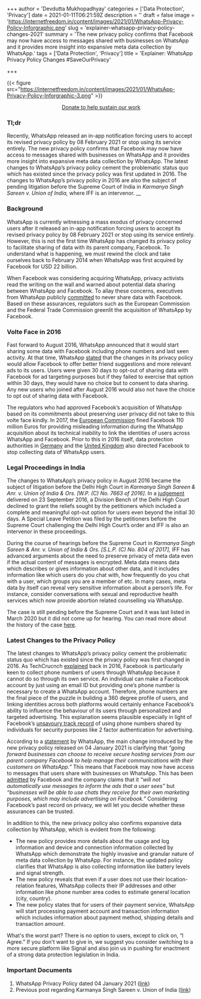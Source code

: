 +++
author = 'Devdutta Mukhopadhyay'
categories = ['Data Protection', 'Privacy']
date = 2021-01-11T06:21:59Z
description = ''
draft = false
image = 'https://internetfreedom.in/content/images/2021/01/WhatsApp-Privacy-Policy-Inforgraphic.png'
slug = 'explainer-whatsapp-privacy-policy-changes-2021'
summary = 'The new privacy policy confirms that Facebook may now have access to messages shared with businesses on WhatsApp and it provides more insight into expansive meta data collection by WhatsApp.'
tags = ['Data Protection', 'Privacy']
title = 'Explainer: WhatsApp Privacy Policy Changes #SaveOurPrivacy'

+++


{{< figure src="https://internetfreedom.in/content/images/2021/01/WhatsApp-Privacy-Policy-Inforgraphic-3.png" >}}



<div style="text-align:center;">
    <a href="https://internetfreedom.in/donate/" class="button">Donate to help sustain our work</a>
</div>

### Tl;dr

Recently, WhatsApp released an in-app notification forcing users to accept its revised privacy policy by 08 February 2021 or stop using its service entirely. The new privacy policy confirms that Facebook may now have access to messages shared with businesses on WhatsApp and it provides more insight into expansive meta data collection by WhatsApp. The latest changes to WhatsApp’s privacy policy cement the problematic status quo which has existed since the privacy policy was first updated in 2016. The changes to WhatsApp’s privacy policy in 2016 are also the subject of pending litigation before the Supreme Court of India in _Karmanya Singh Sareen v. Union of India,_ where IFF is an intervenor. __



### Background

WhatsApp is currently witnessing a mass exodus of privacy concerned users after it released an in-app notification forcing users to accept its revised privacy policy by 08 February 2021 or stop using its service entirely. However, this is not the first time WhatsApp has changed its privacy policy to facilitate sharing of data with its parent company, Facebook. To understand what is happening, we must rewind the clock and take ourselves back to February 2014 when WhatsApp was first acquired by Facebook for USD 22 billion.

When Facebook was considering acquiring WhatsApp, privacy activists read the writing on the wall and warned about potential data sharing between WhatsApp and Facebook. To allay these concerns, executives from WhatsApp publicly [committed](https://blog.whatsapp.com/setting-the-record-straight) to never share data with Facebook. Based on these assurances, regulators such as the European Commission and the Federal Trade Commission greenlit the acquisition of WhatsApp by Facebook.



### Volte Face in 2016

Fast forward to August 2016, WhatsApp announced that it would start sharing some data with Facebook including phone numbers and last seen activity. At that time, WhatsApp [stated](https://blog.whatsapp.com/looking-ahead-for-whats-app) that the changes in its privacy policy would allow Facebook to offer better friend suggestions and more relevant ads to its users. Users were given 30 days to opt-out of sharing data with Facebook for ad targeting purposes but if they failed to exercise that option within 30 days, they would have no choice but to consent to data sharing. Any new users who joined after August 2016 would also not have the choice to opt out of sharing data with Facebook.

The regulators who had approved Facebook’s acquisition of WhatsApp based on its commitments about preserving user privacy did not take to this volte face kindly. In 2017, the [European Commission](https://ec.europa.eu/commission/presscorner/detail/en/IP_17_1369) fined Facebook 110 million Euros for providing misleading information during the WhatsApp acquisition about its technical inability to link the identities of users across WhatsApp and Facebook. Prior to this in 2016 itself, data protection authorities in [Germany](https://www.theverge.com/2016/9/27/13071330/facebook-whatsapp-user-data-germany-privacy) and the [United Kingdom](https://www.reuters.com/article/us-facebook-whatsapp-uk-idUSKBN13227H) also directed Facebook to stop collecting data of WhatsApp users.



### Legal Proceedings in India

The changes to WhatsApp’s privacy policy in August 2016 became the subject of litigation before the Delhi High Court in _Karmanya Singh Sareen & Anr. v. Union of India & Ors. [W.P. (C) No. 7663 of 2016]_. In a [judgement](https://indiankanoon.org/doc/138689631/) delivered on 23 September 2016, a Division Bench of the Delhi High Court declined to grant the reliefs sought by the petitioners which included a complete and meaningful opt-out option for users even beyond the initial 30 days. A Special Leave Petition was filed by the petitioners before the Supreme Court challenging the Delhi High Court’s order and IFF is also an intervenor in these proceedings.

During the course of hearings before the Supreme Court in _Karmanya Singh Sareen & Anr. v. Union of India & Ors. [S.L.P. (C) No. 804 of 2017],_ IFF has advanced arguments about the need to preserve privacy of meta data even if the actual content of messages is encrypted. Meta data means data which describes or gives information about other data, and it includes information like which users do you chat with, how frequently do you chat with a user, which groups you are a member of etc. In many cases, meta data by itself can reveal very sensitive information about a person’s life. For instance, consider conversations with sexual and reproductive health services which now provide abortion related counselling via WhatsApp.

The case is still pending before the Supreme Court and it was last listed in March 2020 but it did not come up for hearing. You can read more about the history of the case [here](https://internetfreedom.in/iff-will-represent-your-digital-rights-in-the-whatsapp-privacy-case/).

### Latest Changes to the Privacy Policy

The latest changes to WhatsApp’s privacy policy cement the problematic status quo which has existed since the privacy policy was first changed in 2016. As TechCrucnch [explained](https://techcrunch.com/2016/08/25/whatsapp-to-share-user-data-with-facebook-for-ad-targeting-heres-how-to-opt-out/?guccounter=1) back in 2016, Facebook is particularly keen to collect phone numbers of users through WhatsApp because it cannot do so through its own service. An individual can make a Facebook account by just using an email ID but providing one’s phone number is necessary to create a WhatsApp account. Therefore, phone numbers are the final piece of the puzzle in building a 360 degree profile of users, and linking identities across both platforms would certainly enhance Facebook’s ability to influence the behaviour of its users through personalized and targeted advertising. This explanation seems plausible especially in light of Facebook’s [unsavoury track record](https://privacyinternational.org/report/3025/facebook-must-explain-what-its-doing-your-phone-number-update) of using phone numbers shared by individuals for security purposes like 2 factor authentication for advertising.

According to a [statement](https://www.theverge.com/2021/1/7/22218989/signal-new-signups-whatsapp-facebook-privacy-controversy-elon-musk) by WhatsApp, the main change introduced by the new privacy policy released on 04 January 2021 is clarifying that _“going forward businesses can choose to receive secure hosting services from our parent company Facebook to help manage their communications with their customers on WhatsApp.”_ This means that Facebook may now have access to messages that users share with businesses on WhatsApp. This has been [admitted](https://about.fb.com/news/2020/10/privacy-matters-whatsapp-business-conversations/) by Facebook and the company claims that it _“will not automatically use messages to inform the ads that a user sees”_ but _“businesses will be able to use chats they receive for their own marketing purposes, which may include advertising on Facebook.”_ Considering Facebook’s past record on privacy, we will let you decide whether these assurances can be trusted.

In addition to this, the new privacy policy also confirms expansive data collection by WhatsApp, which is evident from the following:

* The new policy provides more details about the usage and log information and device and connection information collected by WhatsApp which demonstrate the highly invasive and granular nature of meta data collection by WhatsApp. For instance, the updated policy clarifies that WhatsApp is also collecting information like battery levels and signal strength.
* The new policy reveals that even if a user does not use their location-relation features, WhatsApp collects their IP addresses and other information like phone number area codes to estimate general location (city, country).
* The new policy states that for users of their payment service, WhatsApp will start processing payment account and transaction information which includes information about payment method, shipping details and transaction amount.

What's the worst part? There is no option to users, except to click on, “I Agree.” If you don't want to give in, we suggest you consider switching to a more secure platform like Signal and also join us in pushing for enactment of a strong data protection legislation in India.



### Important Documents

1. WhatsApp Privacy Policy dated 04 January 2021 ([link](https://www.whatsapp.com/legal/updates/privacy-policy/?lang=en))
2. Previous post regarding Karmanya Singh Sareen v. Union of India ([link](https://internetfreedom.in/iff-will-represent-your-digital-rights-in-the-whatsapp-privacy-case/))

